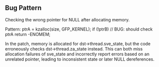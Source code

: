 ## Bug Pattern

Checking the wrong pointer for NULL after allocating memory.

Pattern:
ptrA = kzalloc(size, GFP_KERNEL);
if (!ptrB)   // BUG: should check ptrA
    return -ENOMEM;

In the patch, memory is allocated for dst->thread.sve_state, but the code erroneously checks dst->thread.za_state instead. This can both miss allocation failures of sve_state and incorrectly report errors based on an unrelated pointer, leading to inconsistent state or later NULL dereferences.
